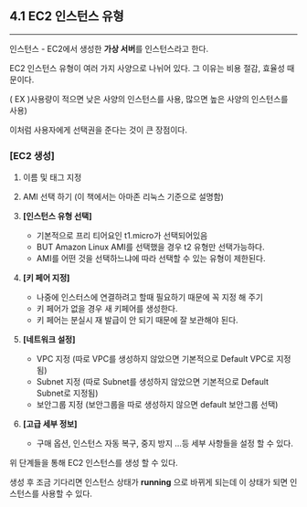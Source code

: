 ## **4.1 EC2 인스턴스 유형**

---

인스턴스 - EC2에서 생성한 **가상 서버**를 인스턴스라고 한다.

EC2 인스턴스 유형이 여러 가지 사양으로 나뉘어 있다. 그 이유는 비용 절감, 효율성 때문이다.

( EX )사용량이 적으면 낮은 사양의 인스턴스를 사용, 많으면 높은 사양의 인스턴스를 사용)

이처럼 사용자에게 선택권을 준다는 것이 큰 장점이다.

### [EC2 생성]

1. 이름 및 태그 지정
2. AMI 선택 하기 (이 책에서는 아마존 리눅스 기준으로 설명함)
3. **[인스턴스 유형 선택]**
    - 기본적으로 프리 티어요인 t1.micro가 선택되어있음
    - BUT Amazon Linux AMI를 선택했을 경우 t2 유형만 선택가능하다.
    - AMI를 어떤 것을 선택하느냐에 따라 선택할 수 있는 유형이 제한된다.
4. **[키 페어 지정]**
    - 나중에 인스터스에 연결하려고 할때 필요하기 때문에 꼭 지정 해 주기
    - 키 페어가 없을 경우 새 키페어를 생성한다.
    - 키 페어는 분실시 재 발급이 안 되기 때문에 잘 보관해야 된다.
5. **[네트워크 설정]**
    - VPC 지정 (따로 VPC를 생성하지 않았으면 기본적으로 Default VPC로 지정됨)
    - Subnet 지정 (따로 Subnet를 생성하지 않았으면 기본적으로 Default Subnet로 지정됨)
    - 보안그룹 지정 (보안그룹을 따로 생성하지 않으면 default 보안그룹 선택)
    
6. **[고급 세부 정보]**
    - 구매 옵션, 인스턴스 자동 복구, 중지 방지 …등 세부 사항들을 설정 할 수 있다.

위 단계들을 통해 EC2 인스턴스를 생성 할 수 있다.

생성 후 조금 기다리면 인스턴스 상태가 **running** 으로 바뀌게 되는데 이 상태가 되면 인스턴스를 사용할 수 있다.